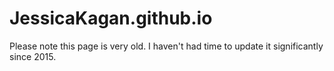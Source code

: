 JessicaKagan.github.io
===================

Please note this page is very old. I haven't had time to update it significantly since 2015.
